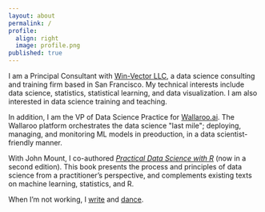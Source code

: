 ```yaml
---
layout: about
permalink: /
profile:
  align: right
  image: profile.png
published: true
---
```


I am a Principal Consultant with [Win-Vector LLC](https://win-vector.com/), a data science consulting and training firm based in San Francisco. My technical interests include data science, statistics, statistical learning, and data visualization. I am also interested in data science training and teaching.

In addition, I am the VP of Data Science Practice for [Wallaroo.ai](https://www.wallaroo.ai/). The Wallaroo platform orchestrates the data science "last mile"; deploying, managing, and monitoring ML models in preoduction, in a data scientist-friendly manner.

With John Mount, I co-authored [<em>Practical Data Science with R</em>](https://www.manning.com/books/practical-data-science-with-r-second-edition) (now in a second edition). This book presents the process and principles of data science from a practitioner’s perspective, and complements existing texts on machine learning, statistics, and R.

When I’m not working, I [write](https://ninazumel.com/nina-other-writing/) and [dance](http://www.dholrhythms.com/).